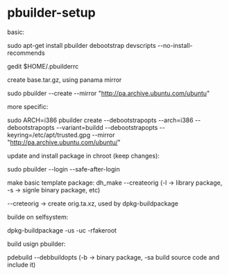 # pbuilder-setup

basic:

sudo apt-get install pbuilder debootstrap devscripts --no-install-recommends

gedit $HOME/.pbuilderrc



create base.tar.gz, using panama mirror

sudo pbuilder --create --mirror "http://pa.archive.ubuntu.com/ubuntu"

more specific:

sudo ARCH=i386 pbuilder create --debootstrapopts --arch=i386 --debootstrapopts --variant=buildd --debootstrapopts --keyring=/etc/apt/trusted.gpg --mirror "http://pa.archive.ubuntu.com/ubuntu/"


update and install package in chroot (keep changes):

sudo pbuilder --login --safe-after-login 

make basic template package:
dh_make --createorig (-l -> library package, -s -> signle binary package, etc)

--creteorig -> create orig.ta.xz, used by  dpkg-buildpackage

builde on selfsystem:

dpkg-buildpackage -us -uc -rfakeroot

build usign pbuilder:

pdebuild --debbuildopts (-b -> binary package, -sa build source code and include it)

